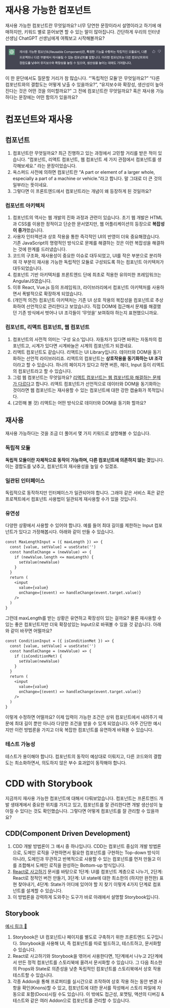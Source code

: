 # 재사용 가능한 컴포넌트

재사용 가능한 컴포넌트란 무엇일까요? 너무 당연한 문장이라서 설명이라고 하기에 애매하지만, 키워드 별로 뜯어보면 할 수 있는 말이 많아집니다. 간단하게 우리의 인터넷 선생님 ChatGPT 선생님에게 여쭤보고 시작해볼까요?

![스크린샷 2023-02-24 23.19.48.png](../../public/images/reusable-components.png)

이 한 문단에서도 질문할 거리가 참 많습니다. “’독립적인 모듈’은 무엇일까요?” “다른 컴포넌트와의 결합도는 어떻게 낮출 수 있을까요?”, “유지보수와 확장성, 생산성이 높아진다는 것은 어떤 것을 의미할까요?” 그 전에 컴포넌트란 무엇일까요? 혹은 재사용 가능하다는 문장에는 어떤 함의가 있을까요?

# 컴포넌트와 재사용

## 컴포넌트

1. 컴포넌트란 무엇일까요? 최근 진행하고 있는 과정에서 고민할 거리를 받은 적이 있습니다. “컴포넌트, 리액트 컴포넌트, 웹 컴포넌트 세 가지 관점에서 컴포넌트를 생각해보세요.” 라는 문장이었습니다.
2. 옥스퍼드 사전에 의하면 컴포넌트란 “A part or element of a larger whole, especially a part of a machine or vehicle.”라고 합니다. 말 그대로 더 큰 것의 일부라는 뜻이네요.
3. 그렇다면 이 프론트엔드에서 컴포넌트라는 개념이 왜 등장하게 된 것일까요?

### 컴포넌트 아키텍처

1. 컴포넌트의 역사는 웹 개발의 진화 과정과 관련이 있습니다. 초기 웹 개발은 HTML과 CSS를 이용한 정적이고 단순한 문서였지만, 웹 어플리케이션의 등장으로 **복잡성이 증가**했습니다.
2. 사용자 인터렉션과 상호 작용을 통한 즉각적인 UI의 반영이 더욱 중요해졌습니다. 기존 JavaScript의 명령적인 방식으로 문제를 해결하는 것은 이런 복잡성을 해결하는 것에 한계를 드러냈습니다.
3. 코드의 구조화, 재사용성이 중요한 이슈로 대두되었고, UI를 작은 부분으로 분리하여 각 부분이 재사용 가능한 독립적인 모듈로 구성되도록 하는 컴포넌트 아키텍처가 대두되었습니다.
4. 컴포넌트 기반 아키텍처를 프론트엔드 단에 최초로 적용한 유의미한 프레임워크는 AngularJS였습니다.
5. 이후 React, Vue.js 등의 프레임워크, 라이브러리에서 컴포넌트 아키텍처를 사용하면서 폭발적으로 확장하게 되었습니다.
6. (개인적 의견) 컴포넌트 아키텍처는 기존 UI 상호 작용의 복잡성을 컴포넌트로 추상화하여 선언적으로 관리한다고 보았습니다. 직접 DOM에 접근해서 문제를 해결했던 기존 방식에서 벗어나 UI 조각들이 ‘무엇을’ 보여줘야 하는지 표현했으니까요.

### 컴포넌트, 리액트 컴포넌트, 웹 컴포넌트

1. 컴포넌트의 사전적 의미는 ‘구성 요소’입니다. 자동차가 있다면 바퀴는 자동차의 컴포넌트고, 시계가 있다면 시계바늘은 시계의 컴포넌트가 되겠네요.
2. 리액트 컴포넌트도 같습니다. 리액트는 UI Library입니다. 데이터와 DOM을 동기화하는 선언적 라이브러리죠. 리액트의 컴포넌트는 **상호작용을 동기화하는 UI 조각**이라고 할 수 있습니다. 하나의 페이지가 있다고 하면 버튼, 헤더, Input 등이 리액트의 컴포넌트라고 할 수 있습니다.
3. 그럼 웹 컴포넌트는 무엇일까요? [리액트 컴포넌트는 웹 컴포넌트와 해결하는 문제가 다르다](https://ko.reactjs.org/docs/web-components.html#gatsby-focus-wrapper)고 합니다. 리액트 컴포넌트가 선언적으로 데이터와 DOM을 동기화하는 것이라면 웹 컴포넌트는 재사용할 수 있는 컴포넌트에 대한 강한 캡슐화가 목적입니다.
4. (고민해 볼 것) 리액트는 어떤 방식으로 데이터와 DOM을 동기화 할까요?

## 재사용

재사용 가능하다는 것을 조금 더 풀어서 몇 가지 키워드로 설명해볼 수 있습니다.

### 독립적 모듈

**독립적 모듈이란 자체적으로 동작이 가능하며, 다른 컴포넌트에 의존하지 않는 것**입니다. 이는 결합도를 낮추고, 컴포넌트의 재사용성을 높일 수 있겠죠.

### 일관된 인터페이스

독립적으로 동작하지만 인터페이스가 일관되어야 합니다. 그래야 같은 서비스 혹은 같은 프로젝트에서 컴포넌트 사용법이 일관되게 재사용할 수가 있을 것입니다.

### 유연성

다양한 상황에서 사용할 수 있어야 합니다. 예를 들어 최대 길이를 제한하는 Input 컴포넌트가 있다고 가정해봅시다. 아래와 같이 만들 수 있습니다.

```tsx
const MaxLengthInput = ({ maxLength }) => {
  const [value, setValue] = useState('')
  const handleChange = (newValue) => {
    if (newValue.length <= maxLength) {
      setValue(newValue)
    }
  }
  return (
    <input
      value={value}
      onChange={(event) => handleChange(event.target.value)}
    />
  )
}
```

그런데 maxLength를 받는 상황은 유연하고 확장성이 있는 걸까요? 물론 재사용할 수 있는 좋은 컴포넌트지만 더욱 확장성있는 Input으로 바꿔볼 수 있을 것 같습니다. 아래와 같이 바꾸면 어떨까요?

```tsx
const ConditionInput = ({ isConditionMet }) => {
  const [value, setValue] = useState('')
  const handleChange = (newValue) => {
    if (isConditionMet) {
      setValue(newValue)
    }
  }
  return (
    <input
      value={value}
      onChange={(event) => handleChange(event.target.value)}
    />
  )
}
```

이렇게 수정하면 어떨까요? 이제 입력이 가능한 조건은 상위 컴포넌트에서 내려주기 때문에 최대 길이 뿐만 아니라 다양한 조건을 받을 수 있게 되었습니다. 아주 간단한 예시지만 이런 방법론을 가지고 더욱 복잡한 컴포넌트를 유연하게 바꿔볼 수 있습니다.

### 테스트 가능성

테스트가 용이해야 합니다. 컴포넌트의 동작이 예상대로 이뤄지고, 다른 코드와의 결합도는 최소화하면서, 의도하지 않은 부수 효과없이 동작해야 합니다.

# CDD with Storybook

지금까지 재사용 가능한 컴포넌트에 대해서 다뤄보았습니다. 컴포넌트는 프론트엔드 개발 생태계에서 중요한 위치를 가지고 있고, 컴포넌트를 잘 관리한다면 개발 생산성이 높아질 수 있다는 것도 확인했습니다. 그렇다면 어떻게 컴포넌트를 잘 관리할 수 있을까요?

## CDD(Component Driven Development)

1. CDD 개발 방법론이 그 예시 중 하나입니다. CDD는 컴포넌트 중심의 개발 방법론으로, 도메인 로직을 구현하면서 필요한 컴포넌트를 구현하는 Top-down 방식이 아니라, 도메인과 무관하고 반복적으로 사용할 수 있는 컴포넌트를 먼저 만들고 이를 조합해서 도메인 로직을 완성하는 Bottom-up 방식입니다.
2. [React로 사고하기](https://ko.reactjs.org/docs/thinking-in-react.html) 문서를 바탕으로 1단계: UI를 컴포넌트 계층으로 나누기, 2단계: React로 정적인 버전 만들기, 3단계: UI state에 대한 최소한의 (하지만 완전한) 표현 찾아내기, 4단계: State가 어디에 있어야 할 지 찾기 이렇게 4가지 단계로 컴포넌트를 설계할 수 있습니다.
3. 이 방법론을 강력하게 도와주는 도구가 바로 아래에서 설명할 Storybook입니다.

## Storybook

[예시 링크 🔗](https://63f87f3c428df31483b0753f-zsmaudwirz.chromatic.com/)

1. Storybook은 UI 컴포넌트나 페이지를 별도로 구축하기 위한 프론트엔드 도구입니다. Storybook을 사용해 UI, 즉 컴포넌트를 따로 빌드하고, 테스트하고, 문서화할 수 있습니다.
2. React로 사고하기와 Storybook을 엮어서 사용한다면, 1단계에서 나누고 2단계에서 만든 정적 컴포넌트를 스토리북에 올려서 문서화할 수 있습니다. 그 다음 최소한의 Props와 State로 의존성을 낮춘 독립적인 컴포넌트를 스토리북에서 상호 작용 테스트할 수 있습니다.
3. 각종 Addon을 통해 프로퍼티를 실시간으로 조작하여 상호 작용 하는 동안 변경 사항을 확인(Knons)할 수 있고, 컴포넌트에 대한 문서를 작성해서 스토리 파일에 자동으로 포함(Docs)시킬 수도 있습니다. 이 밖에도 접근성, 포맷팅, 액션의 디버깅 & 테스트와 같은 여러 Addon으로 컴포넌트를 관리할 수 있습니다.

